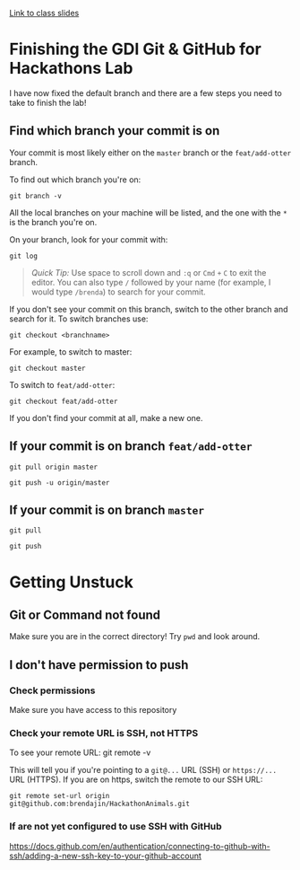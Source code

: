 [Link to class slides](https://docs.google.com/presentation/d/1bwkCllKEPb2s6guoQyJHmYSU1V4PcOuDVtaIfhk0xpA/edit#slide=id.gf840b18e06_0_520)

# Finishing the GDI Git & GitHub for Hackathons Lab

I have now fixed the default branch and there are a few steps you need to take to finish the lab!

## Find which branch your commit is on

Your commit is most likely either on the `master` branch or the `feat/add-otter` branch. 

To find out which branch you're on:

    git branch -v

All the local branches on your machine will be listed, and the one with the `*` is the branch you're on. 

On your branch, look for your commit with:

    git log

> *Quick Tip:* Use space to scroll down and `:q` or `Cmd` `+` `C` to exit the editor. You can also type `/` followed by your name (for example, I would type `/brenda`) to search for your commit. 

If you don't see your commit on this branch, switch to the other branch and search for it. To switch branches use:

    git checkout <branchname>

For example, to switch to master:

    git checkout master

To switch to `feat/add-otter`:

    git checkout feat/add-otter

If you don't find your commit at all, make a new one. 

## If your commit is on branch `feat/add-otter`

    git pull origin master
  
    git push -u origin/master
  
## If your commit is on branch `master`

    git pull

    git push

# Getting Unstuck

## Git or Command not found

Make sure you are in the correct directory! Try `pwd` and look around. 

## I don't have permission to push

### Check permissions

Make sure you have access to this repository

### Check your remote URL is SSH, not HTTPS

To see your remote URL:
    git remote -v

This will tell you if you're pointing to a `git@...` URL (SSH) or `https://...` URL (HTTPS). If you are on https, switch the remote to our SSH URL:

    git remote set-url origin git@github.com:brendajin/HackathonAnimals.git
    
### If are not yet configured to use SSH with GitHub

https://docs.github.com/en/authentication/connecting-to-github-with-ssh/adding-a-new-ssh-key-to-your-github-account

